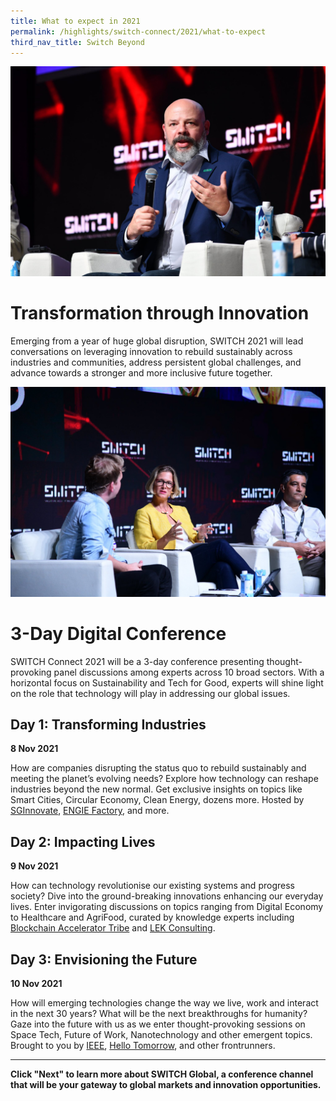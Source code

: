 ```yaml
---
title: What to expect in 2021
permalink: /highlights/switch-connect/2021/what-to-expect
third_nav_title: Switch Beyond
---
```


![Alt text for image on Isomer site](/images/SWITCH%20Connect%203.jpg)
# Transformation through Innovation
Emerging from a year of huge global disruption, SWITCH 2021 will lead conversations on leveraging innovation to rebuild sustainably across industries and communities, address persistent global challenges, and advance towards a stronger and more inclusive future together.

![Alt text for image on Isomer site](/images/SWITCH%20Connect%206.jpg)
# 3-Day Digital Conference
SWITCH Connect 2021 will be a 3-day conference presenting thought-provoking panel discussions among experts across 10 broad sectors. With a horizontal focus on Sustainability and Tech for Good, experts will shine light on the role that technology will play in addressing our global issues. 

## Day 1: Transforming Industries
**8 Nov 2021**

How are companies disrupting the status quo to rebuild sustainably and meeting the planet’s evolving needs? Explore how technology can reshape industries beyond the new normal. Get exclusive insights on topics like Smart Cities, Circular Economy, Clean Energy, dozens more. Hosted by [SGInnovate](https://sginnovate.com/), [ENGIE Factory](https://apac.engiefactory.com/), and more.

## Day 2: Impacting Lives
**9 Nov 2021**

How can technology revolutionise our existing systems and progress society? Dive into the ground-breaking innovations enhancing our everyday lives. Enter invigorating discussions on topics ranging from Digital Economy to Healthcare and AgriFood, curated by knowledge experts including [Blockchain Accelerator Tribe](https://tribex.co/accelerator/) and [LEK Consulting](https://www.lek.com/global-offices/singapore).

## Day 3: Envisioning the Future
**10 Nov 2021**

How will emerging technologies change the way we live, work and interact in the next 30 years? What will be the next breakthroughs for humanity? Gaze into the future with us as we enter thought-provoking sessions on Space Tech, Future of Work, Nanotechnology and other emergent topics. Brought to you by [IEEE](https://www.ieee.org/), [Hello Tomorrow](https://hello-tomorrow.org/), and other frontrunners.

***
**Click "Next" to learn more about SWITCH Global, a conference channel that will be your gateway to global markets and innovation opportunities.**